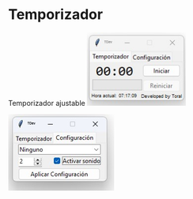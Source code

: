 # Temporizador
Temporizador ajustable
<img src="./Principal.jpg" width="200">

![Configuración](https://github.com/Thoraal/Temporizador/blob/main/Configuraci%C3%B3n.jpg)
